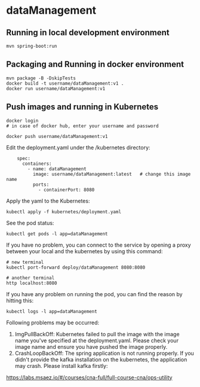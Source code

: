 # dataManagement

## Running in local development environment

```
mvn spring-boot:run
```

## Packaging and Running in docker environment

```
mvn package -B -DskipTests
docker build -t username/dataManagement:v1 .
docker run username/dataManagement:v1
```

## Push images and running in Kubernetes

```
docker login 
# in case of docker hub, enter your username and password

docker push username/dataManagement:v1
```

Edit the deployment.yaml under the /kubernetes directory:
```
    spec:
      containers:
        - name: dataManagement
          image: username/dataManagement:latest   # change this image name
          ports:
            - containerPort: 8080

```

Apply the yaml to the Kubernetes:
```
kubectl apply -f kubernetes/deployment.yaml
```

See the pod status:
```
kubectl get pods -l app=dataManagement
```

If you have no problem, you can connect to the service by opening a proxy between your local and the kubernetes by using this command:
```
# new terminal
kubectl port-forward deploy/dataManagement 8080:8080

# another terminal
http localhost:8080
```

If you have any problem on running the pod, you can find the reason by hitting this:
```
kubectl logs -l app=dataManagement
```

Following problems may be occurred:

1. ImgPullBackOff:  Kubernetes failed to pull the image with the image name you've specified at the deployment.yaml. Please check your image name and ensure you have pushed the image properly.
1. CrashLoopBackOff: The spring application is not running properly. If you didn't provide the kafka installation on the kubernetes, the application may crash. Please install kafka firstly:

https://labs.msaez.io/#/courses/cna-full/full-course-cna/ops-utility

